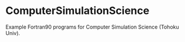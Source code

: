 # ComputerSimulationScience
Example Fortran90 programs for Computer Simulation Science (Tohoku Univ).
